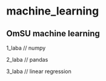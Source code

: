 # machine_learning
OmSU machine learning 
-
1_laba // numpy 

2_laba // pandas

3_laba // linear regression

